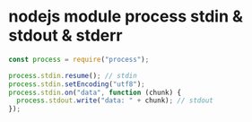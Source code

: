 # nodejs module process stdin & stdout & stderr

```js
const process = require("process");

process.stdin.resume(); // stdin
process.stdin.setEncoding("utf8");
process.stdin.on("data", function (chunk) {
  process.stdout.write("data: " + chunk); // stdout
});
```
